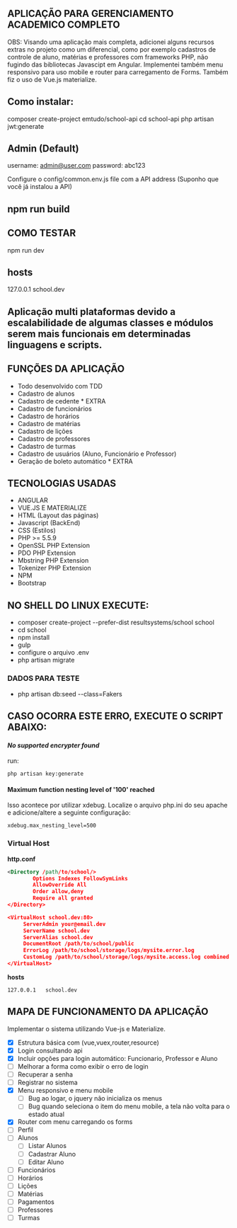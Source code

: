 
## APLICAÇÃO PARA GERENCIAMENTO ACADEMICO COMPLETO
OBS: Visando uma aplicação mais completa, adicionei alguns recursos extras no projeto como um diferencial, como por exemplo cadastros de controle de aluno, matérias e professores com frameworks PHP, não fugindo das bibliotecas Javascipt em Angular. Implementei também menu responsivo para uso mobile e router para carregamento de Forms. Também fiz o uso de Vue.js materialize.

## Como instalar:
composer create-project emtudo/school-api
cd school-api
php artisan jwt:generate

## Admin (Default)
username: admin@user.com
password: abc123

Configure o config/common.env.js file com a API address (Suponho que você já instalou a API)
## npm run build

## COMO TESTAR
npm run dev

## hosts
127.0.0.1	school.dev

## Aplicação multi plataformas devido a escalabilidade de algumas classes e módulos serem mais funcionais em determinadas linguagens e scripts.

## FUNÇÕES DA APLICAÇÃO
- Todo desenvolvido com TDD
- Cadastro de alunos
- Cadastro de cedente * EXTRA
- Cadastro de funcionários
- Cadastro de horários
- Cadastro de matérias
- Cadastro de lições
- Cadastro de professores
- Cadastro de turmas
- Cadastro de usuários (Aluno, Funcionário e Professor)
- Geração de boleto automático * EXTRA

## TECNOLOGIAS USADAS
- ANGULAR
- VUE.JS E MATERIALIZE
- HTML (Layout das páginas)
- Javascript (BackEnd)
- CSS (Estilos)
- PHP >= 5.5.9
- OpenSSL PHP Extension
- PDO PHP Extension
- Mbstring PHP Extension
- Tokenizer PHP Extension
- NPM
- Bootstrap

## NO SHELL DO LINUX EXECUTE:

- composer create-project --prefer-dist resultsystems/school school
- cd school
- npm install
- gulp
- configure o arquivo .env
- php artisan migrate

### DADOS PARA TESTE
- php artisan db:seed --class=Fakers 

## CASO OCORRA ESTE ERRO, EXECUTE O SCRIPT ABAIXO:

#### *No supported encrypter found*
run:
```
php artisan key:generate
``` 
#### Maximum function nesting level of '100' reached

Isso acontece por utilizar xdebug. Localize o arquivo php.ini do seu apache e adicione/altere a seguinte configuração:

```
xdebug.max_nesting_level=500
``` 
### Virtual Host

**http.conf**
```xml
<Directory /path/to/school/>
        Options Indexes FollowSymLinks
        AllowOverride All
        Order allow,deny
        Require all granted
</Directory>

<VirtualHost school.dev:80> 
     ServerAdmin your@email.dev     
     ServerName school.dev
     ServerAlias school.dev
     DocumentRoot /path/to/school/public
     ErrorLog /path/to/school/storage/logs/mysite.error.log 
     CustomLog /path/to/school/storage/logs/mysite.access.log combined
</VirtualHost>
```

**hosts**
```
127.0.0.1	school.dev
```
## MAPA DE FUNCIONAMENTO DA APLICAÇÃO

Implementar o sistema utilizando Vue-js e Materialize.

- [x] Estrutura básica com (vue,vuex,router,resource)
- [x] Login consultando api
- [x] Incluir opções para login automático: Funcionario, Professor e Aluno 
- [ ] Melhorar a forma como exibir o erro de login
- [ ] Recuperar a senha
- [ ] Registrar no sistema
- [x] Menu responsivo e menu mobile
  - [ ] Bug ao logar, o jquery não inicializa os menus
  - [ ] Bug quando seleciona o item do menu mobile, a tela não volta para o estado atual
- [x] Router com menu carregando os forms
- [ ] Perfil
- [ ] Alunos
  - [ ] Listar Alunos
  - [ ] Cadastrar Aluno
  - [ ] Editar Aluno
- [ ] Funcionários
- [ ] Horários
- [ ] Lições
- [ ] Matérias
- [ ] Pagamentos
- [ ] Professores
- [ ] Turmas
